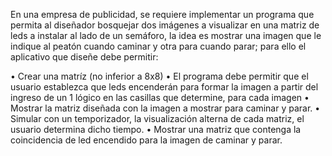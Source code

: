 
En una empresa de publicidad, se requiere implementar un programa que permita al diseñador bosquejar dos imágenes a visualizar en una matriz de leds a instalar al lado de un semáforo, la idea es mostrar una imagen que le indique al peatón cuando caminar y otra para cuando parar; para ello el aplicativo que diseñe debe permitir:


•	Crear una matríz (no inferior a 8x8)
•	El programa debe permitir que el usuario establezca que leds encenderán para formar la imagen a partir del ingreso de un 1 lógico en las casillas que determine, para cada imagen
•	Mostrar la matriz diseñada con la imagen a mostrar para caminar y parar.
•	Simular con un temporizador, la visualización alterna de cada matriz, el usuario determina dicho tiempo.
•	Mostrar una matriz que contenga la coincidencia de led encendido para la imagen de caminar y parar.


